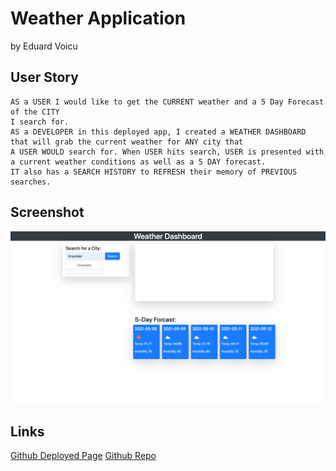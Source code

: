 # Weather Application
by Eduard Voicu

## User Story
```
AS a USER I would like to get the CURRENT weather and a 5 Day Forecast of the CITY
I search for.
AS a DEVELOPER in this deployed app, I created a WEATHER DASHBOARD that will grab the current weather for ANY city that
A USER WOULD search for. When USER hits search, USER is presented with a current weather conditions as well as a 5 DAY forecast.
IT also has a SEARCH HISTORY to REFRESH their memory of PREVIOUS searches.
```
## Screenshot
![screenshot](./assets/images/weather-dashboard.png)

## Links
[Github Deployed Page](https://eduardvoicu.github.io/Weather-Application/)
[Github Repo](https://github.com/eduardvoicu/Weather-Application)


